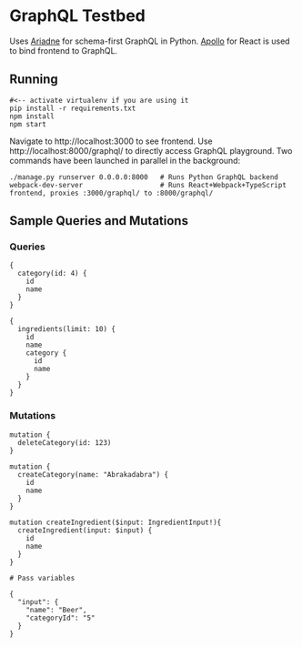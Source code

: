 # GraphQL Testbed

Uses [Ariadne](https://ariadnegraphql.org/) for schema-first GraphQL in Python.
[Apollo](https://www.apollographql.com/docs/react/) for React is used to bind frontend to GraphQL.

## Running

```
#<-- activate virtualenv if you are using it
pip install -r requirements.txt
npm install
npm start
```

Navigate to http://localhost:3000 to see frontend.
Use http://localhost:8000/graphql/ to directly access GraphQL playground.
Two commands have been launched in parallel in the background:

```
./manage.py runserver 0.0.0.0:8000   # Runs Python GraphQL backend
webpack-dev-server                   # Runs React+Webpack+TypeScript frontend, proxies :3000/graphql/ to :8000/graphql/
```

## Sample Queries and Mutations

### Queries

```
{
  category(id: 4) {
    id
    name
  }
}
```

```
{
  ingredients(limit: 10) {
    id
    name
    category {
      id
      name
    }
  }
}
```

### Mutations

```
mutation {
  deleteCategory(id: 123)
}
```

```
mutation {
  createCategory(name: "Abrakadabra") {
    id
    name
  }
}
```

```
mutation createIngredient($input: IngredientInput!){
  createIngredient(input: $input) {
    id
    name
  }
}

# Pass variables

{
  "input": {
    "name": "Beer",
    "categoryId": "5"
  }
}
```
